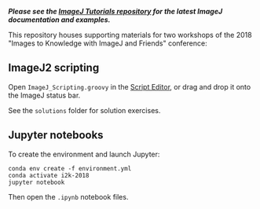 ___Please see the
[ImageJ Tutorials repository](https://github.com/imagej/tutorials)
for the latest ImageJ documentation and examples.___

This repository houses supporting materials for two workshops of
the 2018 "Images to Knowledge with ImageJ and Friends" conference:

## ImageJ2 scripting

Open `ImageJ_Scripting.groovy` in the
[Script Editor](https://imagej.net/Script_Editor),
or drag and drop it onto the ImageJ status bar.

See the `solutions` folder for solution exercises.

## Jupyter notebooks

To create the environment and launch Jupyter:
```
conda env create -f environment.yml
conda activate i2k-2018
jupyter notebook
```

Then open the `.ipynb` notebook files.

